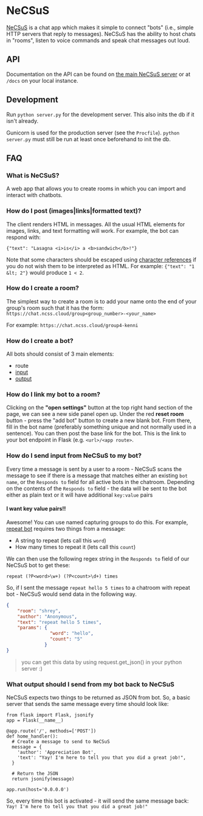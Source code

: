 # NeCSuS

[NeCSuS](https://chat.ncss.cloud) is a chat app which makes it simple to connect "bots" (i.e., simple HTTP servers that reply to messages).
NeCSuS has the ability to host chats in "rooms", listen to voice commands and speak chat messages out loud.


## API

Documentation on the API can be found on [the main NeCSuS server](https://chat.ncss.cloud/docs) or at `/docs` on your local instance.

## Development

Run `python server.py` for the development server. This also inits the db if it
isn't already.

Gunicorn is used for the production server (see the `Procfile`). `python
server.py` must still be run at least once beforehand to init the db.


## FAQ

### What is NeCSuS?
A web app that allows you to create rooms in which you can import and interact with chatbots.

### How do I post (images|links|formatted text)?

The client renders HTML in messages. All the usual HTML elements for images,
links, and text formatting will work. For example, the bot can respond with:

```
{"text": "Lasagna <i>is</i> a <b>sandwich</b>!"}
```

Note that some characters should be escaped using [character
references](https://en.wikipedia.org/wiki/Character_encodings_in_HTML#HTML_character_references)
if you do not wish them to be interpreted as HTML. For example: `{"text": "1 &lt; 2"}` would produce `1 < 2`.

### How do I create a room?
The simplest way to create a room is to add your name onto the end of your group's room such that it has the form:
`https://chat.ncss.cloud/group<group_number>-<your_name>`

For example: `https://chat.ncss.cloud/group4-kenni`

### How do I create a bot?
All bots should consist of 3 main elements:
  * route
  * [input](#how-do-i-send-input-from-necsus-to-my-bot)
  * [output](#what-output-should-i-send-from-my-bot-back-to-necsus)

### How do I link my bot to a room?

Clicking on the **"open settings"** button at the top right hand section of the page, we can see a new side panel open up.
Under the red **reset room** button - press the "add bot" button to create a new blank bot.
From there, fill in the bot name (preferably something unique and not normally used in a sentence).
You can then post the base link for the bot. This is the link to your bot endpoint in Flask (e.g. `<url>/<app route>`.

### How do I send input from NeCSuS to my bot?

Every time a message is sent by a user to a room - NeCSuS scans the message to see if there is a message that matches either an existing `bot name`, or the `Responds to` field for all active bots in the chatroom.
Depending on the contents of the `Responds to` field - the data will be sent to the bot either as plain text or it will have additional `key:value` pairs

#### I want key value pairs!!
Awesome! You can use named capturing groups to do this. For example, [repeat bot](https://repl.it/@kennib/repeat-bot) requires two things from a message:
  * A string to repeat (lets call this `word`)
  * How many times to repeat it (lets call this `count`)

We can then use the following regex string in the `Responds to` field of our NeCSuS bot to get these:

`repeat (?P<word>\w+) (?P<count>\d+) times`

So, if I sent the message `repeat hello 5 times` to a chatroom with repeat bot - NeCSuS would send data in the following way.
```JSON
{
    "room": "shrey",
    "author": "Anonymous",
    "text": "repeat hello 5 times",
    "params": {
                "word": "hello",
                "count": "5"
              }
}
```

>you can get this data by using request.get_json() in your python server :)

### What output should I send from my bot back to NeCSuS

NeCSuS expects two things to be returned as JSON from bot.
So, a basic server that sends the same message every time should look like:

```py3
from flask import Flask, jsonify
app = Flask(__name__)

@app.route('/', methods=['POST'])
def home_handler():
  # Create a message to send to NeCSuS
  message = {
    'author': 'Appreciation Bot',
    'text': "Yay! I'm here to tell you that you did a great job!",
  }

  # Return the JSON
  return jsonify(message)

app.run(host='0.0.0.0')
```

So, every time this bot is activated - it will send the same message back: `Yay! I'm here to tell you that you did a great job!"`
